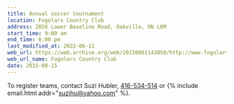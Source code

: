 ```yaml
---
title: Annual soccer tournament
location: Fogolars Country Club
address: 2026 Lower Baseline Road, Oakville, ON L6M
start_time: 9:00 am
end_time: 6:00 pm
last_modified_at: 2022-06-11
web_url: https://web.archive.org/web/20150801143850/http://www.fogolarscountryclub.com/
web_url_name: Fogolars Country Club
date: 2015-08-15
---
```


To register teams, contact Suzi Hubler, [416-534-514][tel] or {% include
email.html addr="suzihu@yahoo.com" %}.

[tel]: <tel:416-534-514>
